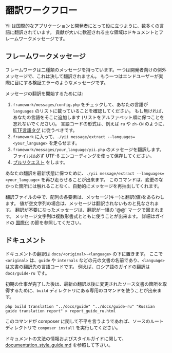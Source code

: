 翻訳ワークフロー
================

Yii は国際的なアプリケーションと開発者にとって役に立つように、数多くの言語に翻訳されています。
貢献が大いに歓迎される主な領域はドキュメントとフレームワークメッセージです。

フレームワークメッセージ
------------------------

フレームワークは二種類のメッセージを持っています。一つは開発者向けの例外メッセージで、これは決して翻訳されません。
もう一つはエンドユーザーが実際に目にする検証エラーのようなメッセージです。

メッセージの翻訳を開始するためには:

1. `framework/messages/config.php` をチェックして、あなたの言語が `languages` のリストに載っていることを確認してください。
   もし無ければ、あなたの言語をそこに追加します (リストをアルファベット順に保つことを忘れないでください)。
   言語コードの形式は、例えば `ru` や `zh-CN` のように、[IETF言語タグ](http://ja.wikipedia.org/wiki/IETF%E8%A8%80%E8%AA%9E%E3%82%BF%E3%82%B0) に従うべきです。
2. `framework` に入って、`./yii message/extract --languages=<your_language>` を走らせます。
3. `framework/messages/your_language/yii.php` のメッセージを翻訳します。ファイルは必ず UTF-8 エンコーディングを使って保存してください。
4. [プルリクエスト](git-workflow.md) をします。

あなたの翻訳を最新状態に保つために、`./yii message/extract --languages=<your_language>` を再び走らせることが出来ます。
このコマンドは、変更のなかった箇所には触れることなく、自動的にメッセージを再抽出してくれます。

翻訳ファイルの中で、配列の各要素は、メッセージ(キー)と翻訳(値)をあらわします。
値が空文字列の場合は、メッセージは翻訳されないものと見なされます。
翻訳が不要になったメッセージは、翻訳が一組の '@@' マークで囲まれます。
メッセージ文字列は複数形書式とともに使うことが出来ます。
詳細はガイドの [国際化](../guide-ja/tutorial-i18n.md) の節を参照してください。

ドキュメント
------------

ドキュメントの翻訳は `docs/<original>-<language>` の下に置きます。
ここで `<original>` は、`guide` や `internals` などの元の文書の名前であり、`<language>` は文書の翻訳先の言語コードです。
例えば、ロシア語のガイドの翻訳は `docs/guide-ru` です。

初期の仕事が完了した後は、最新の翻訳以後に変更されたソース文書の箇所を取得するために、`build` ディレクトリにある専用のコマンドを使うことが出来ます。

```
php build translation "../docs/guide" "../docs/guide-ru" "Russian guide translation report" > report_guide_ru.html
```

このコマンドが composer に関して不平を言うようであれば、ソースのルートディレクトリで `composer install` を実行してください。

ドキュメントの文法の情報およびスタイルガイドに関して、[documentation_style_guide.md](../documentation_style_guide.md) を参照して下さい。
